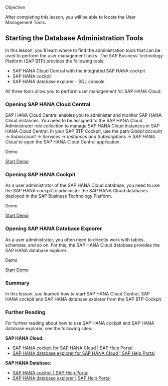 Objective

After completing this lesson, you will be able to locate the User Management Tools.

## Starting the Database Administration Tools

In this lesson, you'll learn where to find the administration tools that can be used to perform the user management tasks. The SAP Business Technology Platform (SAP BTP) provides the following tools:

- SAP HANA Cloud Central with the integrated SAP HANA cockpit
- SAP HANA cockpit
- SAP HANA database explorer - SQL console

All three tools allow you to perform user management for SAP HANA Cloud.

### Opening SAP HANA Cloud Central

SAP HANA Cloud Central enables you to administer and monitor SAP HANA Cloud instances. You need to be assigned to the SAP HANA Cloud Administrator role collection to manage SAP HANA Cloud instances in SAP HANA Cloud Central. In your SAP BTP Cockpit, use the path _Global account_ → _Subaccount_ → _Services_ → _Instances and Subscriptions_ → _SAP HANA Cloud_ to open the SAP HANA Cloud Central application.

Demo[](https://learnsap.enable-now.cloud.sap/pub/mmcp/index.html?library=library.txt&show=project!PR_FF30B4A7D58239AE:demo#2)

[Start Demo](https://learnsap.enable-now.cloud.sap/pub/mmcp/index.html?library=library.txt&show=project!PR_FF30B4A7D58239AE:demo#2)

### Opening SAP HANA Cockpit

As a user administrator of the SAP HANA Cloud database, you need to use the SAP HANA cockpit to administer the SAP HANA Cloud databases deployed in the SAP Business Technology Platform.

Demo[](https://learnsap.enable-now.cloud.sap/pub/mmcp/index.html?library=library.txt&show=project!PR_E4EE56AEDD8374A5:demo#2)

[Start Demo](https://learnsap.enable-now.cloud.sap/pub/mmcp/index.html?library=library.txt&show=project!PR_E4EE56AEDD8374A5:demo#2)

### Opening SAP HANA Database Explorer

As a user administrator, you often need to directly work with tables, schemata, and so on. For this, the SAP HANA Cloud database provides the SAP HANA database explorer.

Demo[](https://learnsap.enable-now.cloud.sap/pub/mmcp/index.html?library=library.txt&show=project!PR_9B4BA0B29E34F990:demo#2)

[Start Demo](https://learnsap.enable-now.cloud.sap/pub/mmcp/index.html?library=library.txt&show=project!PR_9B4BA0B29E34F990:demo#2)

### Summary

In this lesson, you learned how to start SAP HANA Cloud Central, SAP HANA cockpit and SAP HANA database explorer from the SAP BTP Cockpit.

### Further Reading

For further reading about how to use SAP HANA cockpit and SAP HANA database explorer, see the following sites:

**SAP HANA Cloud:**

- [SAP HANA cockpit for SAP HANA Cloud | SAP Help Portal](https://help.sap.com/docs/hana-cloud/sap-hana-cloud-database-administration-with-sap-hana-cockpit/sap-hana-cockpit)
- [SAP HANA database explorer for SAP HANA Cloud | SAP Help Portal](https://help.sap.com/docs/hana-cloud/sap-hana-database-explorer/getting-started-with-sap-hana-database-explorer)

**SAP HANA Database:**

- [SAP HANA cockpit | SAP Help Portal](https://help.sap.com/docs/SAP_HANA_COCKPIT/afa922439b204e9caf22c78b6b69e4f2/d8e36cb81c2e49feb9e9e7bb98a48e40.html)
- [SAP HANA database explorer | SAP Help Portal](https://help.sap.com/docs/SAP_HANA_COCKPIT/f69e86dc57384ca7be4b8005a3f2d4ab/7fa981c8f1b44196b243faeb4afb5793.html?version=2.15.0.0)